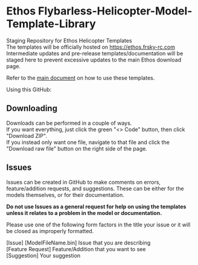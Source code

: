 # Ethos Flybarless-Helicopter-Model-Template-Library
Staging Repository for Ethos Helicopter Templates<br>
The templates will be officially hosted on https://ethos.frsky-rc.com<br>
Intermediate updates and pre-release templates/documentation will be staged here to prevent excessive updates to the main Ethos download page.

Refer to the [main document](Documentation/READ_THIS_DOCUMENT_FIRST!.pdf) on how to use these templates.

Using this GitHub:

## Downloading
Downloads can be performed in a couple of ways.  
If you want everything, just click the green "<> Code" button, then click "Download ZIP".  
If you instead only want one file, navigate to that file and click the "Download raw file" button on the right side of the page.

## Issues
Issues can be created in GitHub to make comments on errors, feature/addition requests, and suggestions.  These can be either for the models themselves, or for their documentation.  

**Do not use Issues as a general request for help on using the templates unless it relates to a problem in the model or documentation.**


Please use one of the following form factors in the title your issue or it will be closed as improperly formatted.<br>

[Issue] [ModelFileName.bin] Issue that you are describing<br>
[Feature Request] Feature/Addition that you want to see<br>
[Suggestion] Your suggestion
